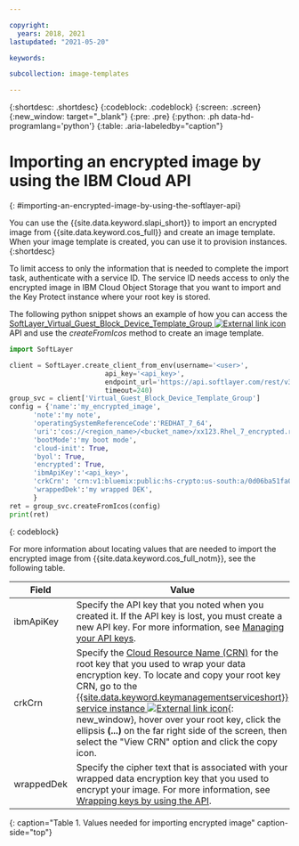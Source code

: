 ```yaml
---

copyright:
  years: 2018, 2021
lastupdated: "2021-05-20"

keywords:

subcollection: image-templates

---
```


{:shortdesc: .shortdesc}
{:codeblock: .codeblock}
{:screen: .screen}
{:new_window: target="_blank"}
{:pre: .pre}
{:python: .ph data-hd-programlang='python'}
{:table: .aria-labeledby="caption"}


# Importing an encrypted image by using the IBM Cloud API
{: #importing-an-encrypted-image-by-using-the-softlayer-api}

You can use the {{site.data.keyword.slapi_short}} to import an encrypted image from {{site.data.keyword.cos_full}}
and create an image template. When your image template is created, you can use it to provision instances.
{:shortdesc}

To limit access to only the information that is needed to complete the import task, authenticate with a service ID. The service ID needs access to only the encrypted image in IBM Cloud Object Storage that you want to import and the Key Protect instance where your root key is stored.  

The following python snippet shows an example of how you can access the
[SoftLayer_Virtual_Guest_Block_Device_Template_Group ![External link icon](../../icons/launch-glyph.svg "External link icon")](https://sldn.softlayer.com/reference/services/SoftLayer_Virtual_Guest_Block_Device_Template_Group/) API and use the
_createFromIcos_ method to create an image template.

```python
import SoftLayer

client = SoftLayer.create_client_from_env(username='<user>',
                        api_key='<api_key>',
                        endpoint_url='https://api.softlayer.com/rest/v3',
                        timeout=240)
group_svc = client['Virtual_Guest_Block_Device_Template_Group']
config = {'name':'my_encrypted_image',
      'note':'my note',
      'operatingSystemReferenceCode':'REDHAT_7_64',
      'uri':'cos://<region_name>/<bucket_name>/xx123.Rhel_7_encrypted.raw',
      'bootMode':'my boot mode',
      'cloud-init': True,
      'byol': True,
      'encrypted': True,
      'ibmApiKey':'<api_key>',
      'crkCrn': 'crn:v1:bluemix:public:hs-crypto:us-south:a/0d06ba51fa0e431290956d1761da1b7b:5ef6cebe-26d7-4ef3-abdc-fb50f345780f:key:a9640391-aec5-4c86-8942-6e6c59bb40b5',
      'wrappedDek':'my wrapped DEK',
      }
ret = group_svc.createFromIcos(config)
print(ret)
```
{: codeblock}


For more information about locating values that are needed to import the encrypted image from {{site.data.keyword.cos_full_notm}}, see the following table.

| Field    | Value   |
| -------- | ------- |
| ibmApiKey | Specify the API key that you noted when you created it. If the API key is lost, you must create a new API key. For more information, see [Managing your API keys](/docs/account?topic=account-userapikey#userapikey). |
| crkCrn | Specify the [Cloud Resource Name (CRN)](/docs/account?topic=account-crn) for the root key that you used to wrap your data encryption key.  To locate and copy your root key CRN, go to the [{{site.data.keyword.keymanagementserviceshort}} service instance ![External link icon](../../icons/launch-glyph.svg "External link icon")](https://cloud.ibm.com/resources){: new_window}, hover over your root key, click the ellipsis **(...)** on the far right side of the screen, then select the "View CRN" option and click the copy icon. |
| wrappedDek | Specify the cipher text that is associated with your wrapped data encryption key that you used to encrypt your image. For more information, see [Wrapping keys by using the API](/docs/key-protect?topic=key-protect-wrap-keys#wrap-keys). |
{: caption="Table 1. Values needed for importing encrypted image" caption-side="top"}
